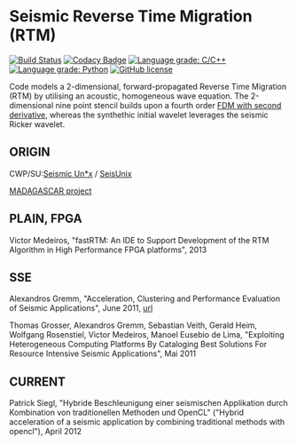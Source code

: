 # Seismic Reverse Time Migration (RTM)

[![Build Status](https://circleci.com/gh/psiegl/seismic-rtm.svg?style=svg)](https://circleci.com/gh/psiegl/seismic-rtm)
[![Codacy Badge](https://api.codacy.com/project/badge/Grade/2db350f5b41b44d19403ab0a51350ef6)](https://www.codacy.com/app/psiegl/seismic-rtm?utm_source=github.com&amp;utm_medium=referral&amp;utm_content=psiegl/seismic-rtm&amp;utm_campaign=Badge_Grade)
[![Language grade: C/C++](https://img.shields.io/lgtm/grade/cpp/g/psiegl/seismic-rtm.svg?logo=lgtm&logoWidth=18)](https://lgtm.com/projects/g/psiegl/seismic-rtm/context:cpp)
[![Language grade: Python](https://img.shields.io/lgtm/grade/python/g/psiegl/seismic-rtm.svg?logo=lgtm&logoWidth=18)](https://lgtm.com/projects/g/psiegl/seismic-rtm/context:python)
[![GitHub license](https://img.shields.io/github/license/psiegl/seismic-rtm.svg)](https://raw.githubusercontent.com/psiegl/seismic-rtm/master/LICENSE.MIT)

Code models a 2-dimensional, forward-propagated Reverse Time Migration (RTM) by utilising an acoustic, homogeneous wave equation.
The 2-dimensional nine point stencil builds upon a fourth order [FDM with second derivative](https://en.wikipedia.org/wiki/Five-point_stencil#Higher_derivatives), whereas the synthethic initial wavelet leverages the seismic Ricker wavelet.

## ORIGIN

  CWP/SU:[Seismic Un*x](https://pubs.usgs.gov/of/2001/of01-326/HTML/SEISUNIX.HTM) / [SeisUnix](https://github.com/JohnWStockwellJr/SeisUnix)

  [MADAGASCAR project](http://www.ahay.org/)

## PLAIN, FPGA

  Victor Medeiros, "fastRTM: An IDE to Support Development of the RTM Algorithm in High Performance FPGA platforms", 2013

## SSE

  Alexandros Gremm, "Acceleration, Clustering and Performance Evaluation of Seismic Applications", June 2011, [url](https://github.com/agremm/Seismic)

  Thomas Grosser, Alexandros Gremm, Sebastian Veith, Gerald Heim, Wolfgang Rosenstiel, Victor Medeiros, Manoel Eusebio de Lima, "Exploiting Heterogeneous Computing Platforms By Cataloging Best Solutions For Resource Intensive Seismic Applications", Mai 2011

## CURRENT

  Patrick Siegl, "Hybride Beschleunigung einer seismischen Applikation durch Kombination von traditionellen Methoden und OpenCL" ("Hybrid acceleration of a seismic application by combining traditional methods with opencl"), April 2012
